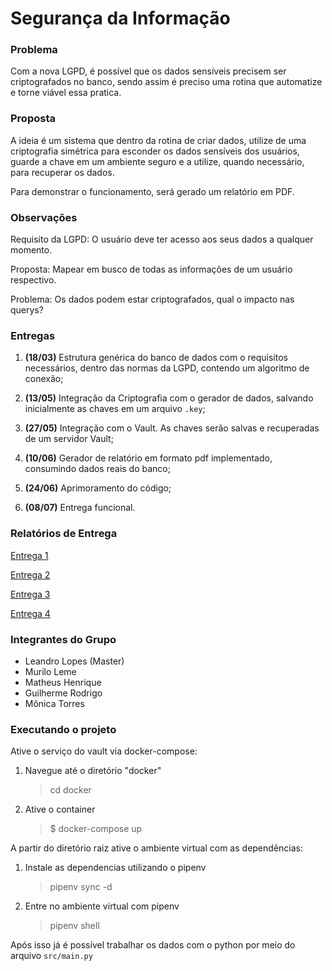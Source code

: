 # Segurança da Informação


### Problema

Com a nova LGPD, é possível que os dados sensíveis precisem ser criptografados no banco,
sendo assim é preciso uma rotina que automatize e torne viável essa pratica.

### Proposta

A ideia é um sistema que dentro da rotina de criar dados, utilize de uma criptografia simétrica
para esconder os dados sensíveis dos usuários, guarde a chave em um ambiente seguro e a utilize,
quando necessário, para recuperar os dados.

Para demonstrar o funcionamento, será gerado um relatório em PDF.

### Observações

Requisito da LGPD: O usuário deve ter acesso aos seus dados a qualquer momento.

Proposta: Mapear em busco de todas as informações de um usuário respectivo.

Problema: Os dados podem estar criptografados, qual o impacto nas querys?

### Entregas

1. **(18/03)** Estrutura genérica do banco de dados com o requisitos necessários,
dentro das normas da LGPD, contendo um algoritmo de conexão;

1. **(13/05)** Integração da Criptografia com o gerador de dados, salvando inicialmente as chaves
em um arquivo `.key`;

3. **(27/05)** Integração com o Vault. As chaves serão salvas e recuperadas de um servidor Vault;

4. **(10/06)** Gerador de relatório em formato pdf implementado, consumindo dados reais do banco;

5. **(24/06)** Aprimoramento do código;

6. **(08/07)** Entrega funcional.


### Relatórios de Entrega

[Entrega 1](https://github.com/LLBueno/seguranca-informacao/blob/master/docs/1entrega.md)

[Entrega 2](https://github.com/LLBueno/seguranca-informacao/blob/master/docs/2entrega.md)

[Entrega 3](https://github.com/LLBueno/seguranca-informacao/blob/master/docs/3entrega.md)

[Entrega 4](https://github.com/LLBueno/seguranca-informacao/blob/master/docs/4entrega.md)

### Integrantes do Grupo

* Leandro Lopes (Master)
* Murilo Leme
* Matheus Henrique
* Guilherme Rodrigo
* Mônica Torres

### Executando o projeto

Ative o serviço do vault via docker-compose:

1. Navegue até o diretório "docker"
   > cd docker

2. Ative o container
   > $ docker-compose up

A partir do diretório raiz ative o ambiente virtual com as dependências:

1. Instale as dependencias utilizando o pipenv
   > pipenv sync -d

2. Entre no ambiente virtual com pipenv
   > pipenv shell

Após isso já é possível trabalhar os dados com o python por meio do
arquivo `src/main.py`
